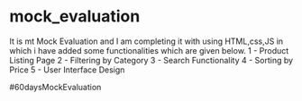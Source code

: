 # mock_evaluation
It is mt Mock Evaluation and I am completing it with using HTML,css,JS in which i have added some functionalities which are given below.
1 - Product Listing Page
2 - Filtering by Category
3 - Search Functionality
4 - Sorting by Price
5 - User Interface Design

#60daysMockEvaluation
